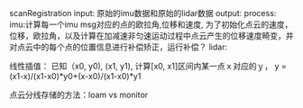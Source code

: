 scanRegistration
input: 原始的imu数据和原始的lidar数据
output: 
process:
  imu:计算每一个imu msg对应的点的欧拉角,位移和速度,
  为了初始化点云的速度，位移，欧拉角，以及计算在加减速非匀速运动过程中点云产生的位移速度畸变，并对点云中的每个点的位置信息进行补偿矫正，运行补偿？
  lidar:


线性插值：
已知（x0, y0), (x1, y1), 计算[x0, x1]区间内某一点ｘ对应的ｙ，
y = (x1-x)/(x1-x0)*y0+(x-x0)/(x1-x0)*y1 

点云分线存储的方法：loam vs monitor